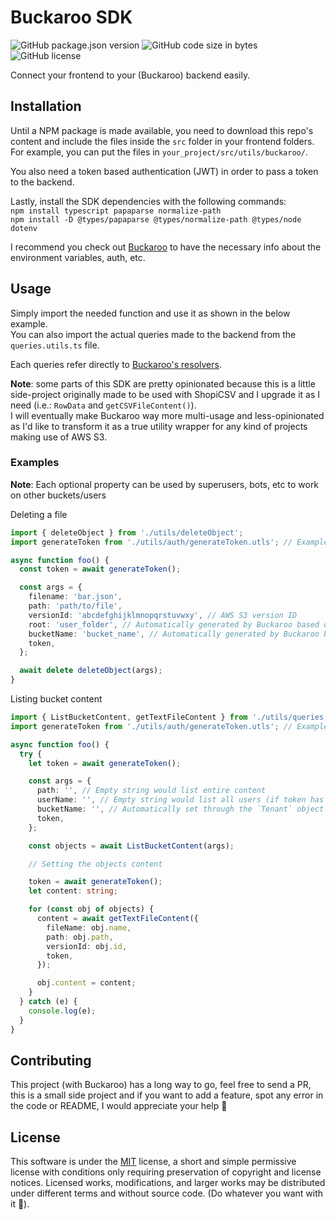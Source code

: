 # Buckaroo SDK
![GitHub package.json version](https://img.shields.io/github/package-json/v/ZyriabDsgn/buckaroo-sdk)
![GitHub code size in bytes](https://img.shields.io/github/languages/code-size/ZyriabDsgn/buckaroo-sdk)
![GitHub license](https://img.shields.io/github/license/ZyriabDsgn/buckaroo-sdk)


Connect your frontend to your (Buckaroo) backend easily.

## Installation

Until a NPM package is made available, you need to download this repo's content and include the files inside the `src` folder in your frontend folders.  
For example, you can put the files in `your_project/src/utils/buckaroo/`.

You also need a token based authentication (JWT) in order to pass a token to the backend.

Lastly, install the SDK dependencies with the following commands:  
`npm install typescript papaparse normalize-path`  
`npm install -D @types/papaparse @types/normalize-path @types/node dotenv`

I recommend you check out [Buckaroo](https://www.github.com/ZyriabDsgn/Buckaroo) to have the necessary info about the environment variables, auth, etc.

## Usage

Simply import the needed function and use it as shown in the below example.  
You can also import the actual queries made to the backend from the `queries.utils.ts` file.

Each queries refer directly to [Buckaroo's resolvers](https://github.com/ZyriabDsgn/Buckaroo/blob/main/src/graphql/resolvers/resolvers.ts).

**Note**: some parts of this SDK are pretty opinionated because this is a little side-project originally made to be used with ShopiCSV and I upgrade it as I need (i.e.: `RowData` and `getCSVFileContent()`).  
I will eventually make Buckaroo way more multi-usage and less-opinionated as I'd like to transform it as a true utility wrapper for any kind of projects making use of AWS S3.

### Examples

**Note**: Each optional property can be used by superusers, bots, etc to work on other buckets/users

Deleting a file

```ts
import { deleteObject } from './utils/deleteObject';
import generateToken from './utils/auth/generateToken.utls'; // Example function

async function foo() {
  const token = await generateToken();

  const args = {
    filename: 'bar.json',
    path: 'path/to/file',
    versionId: 'abcdefghijklmnopqrstuvwxy', // AWS S3 version ID
    root: 'user_folder', // Automatically generated by Buckaroo based on the auth token metadata
    bucketName: 'bucket_name', // Automatically generated by Buckaroo based on the auth token metadata
    token,
  };

  await delete deleteObject(args);
}
```

Listing bucket content

```ts
import { ListBucketContent, getTextFileContent } from './utils/queries.utils';
import generateToken from './utils/auth/generateToken.utls'; // Example function

async function foo() {
  try {
    let token = await generateToken();

    const args = {
      path: '', // Empty string would list entire content
      userName: '', // Empty string would list all users (if token has the right permissions)
      bucketName: '', // Automatically set through the `Tenant` object in Buckaroo
      token,
    };

    const objects = await ListBucketContent(args);

    // Setting the objects content

    token = await generateToken();
    let content: string;

    for (const obj of objects) {
      content = await getTextFileContent({
        fileName: obj.name,
        path: obj.path,
        versionId: obj.id,
        token,
      });

      obj.content = content;
    }
  } catch (e) {
    console.log(e);
  }
}
```

## Contributing

This project (with Buckaroo) has a long way to go, feel free to send a PR, this is a small side project and if you want to add a feature, spot any error in the code or README, I would appreciate your help 🙂

## License

This software is under the [MIT](https://choosealicense.com/licenses/mit/) license, a short and simple permissive license with conditions only requiring preservation of copyright and license notices. Licensed works, modifications, and larger works may be distributed under different terms and without source code. (Do whatever you want with it 🤙).
